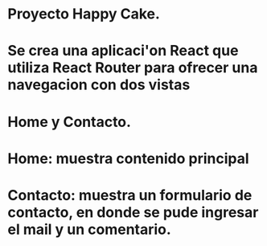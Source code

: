 # Proyecto Happy Cake.
# Se crea una aplicaci'on React que utiliza React Router para ofrecer una navegacion con dos vistas
# Home y Contacto.
# Home: muestra contenido principal
# Contacto: muestra un formulario de contacto, en donde se pude ingresar el mail y un comentario.
